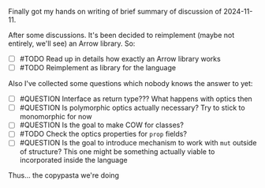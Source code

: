 Finally got my hands on writing of brief summary of discussion of 2024-11-11.

After some discussions. It's been decided to reimplement (maybe not entirely, we'll see) an Arrow library. So:

- [ ] #TODO Read up in details how exactly an Arrow library works
- [ ] #TODO Reimplement as library for the language

Also I've collected some questions which nobody knows the answer to yet:

- [ ] #QUESTION Interface as return type??? What happens with optics then
- [ ] #QUESTION Is polymorphic optics actually necessary? Try to stick to monomorphic for now
- [ ] #QUESTION Is the goal to make COW for classes?
- [ ] #TODO Check the optics properties for `prop` fields?
- [ ] #QUESTION Is the goal to introduce mechanism to work with `mut` outside of structure? This one might be something actually viable to incorporated inside the language

Thus... the copypasta we're doing